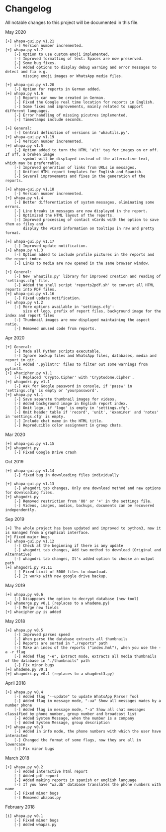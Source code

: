 Changelog
====
All notable changes to this project will be documented in this file.

May 2020

    [+] whapa-gui.py v1.21
        [-] Version number incremented.
    [+] whapa.py v1.7
        [-] Option to use custom emoji implemented.
        [-] Improved formatting of text: Spaces are now preserved.
        [-] Some bug fixes.
        [-] Added options to display debug warning and error messages to detect and fix e.g.
            missing emoji images or WhatsApp media files.

    [+] whapa-gui.py v1.20
        [-] Option for reports in German added.
    [+] whapa.py v1.6
        [-] Reports can now be created in German.
        [-] Fixed the Google real time location for reports in English.
        [-] Some fixes and improvements, mainly related to support different languages.
        [-] Error handling of missing picutres implemented.
        [-] Timestamps include seconds.

    [+] General:
        [-] Central definition of versions in 'whautils.py'.
    [+] whapa-gui.py v1.19
        [-] Version number incremented.
    [+] whapa.py v1.5
        [-] Option added to turn the HTML 'alt' tag for images on or off. If off, a broken image
            symbol will be displayed instead of the alternative text, which may be preferrable.
        [-] Improved generation of links from URLs in messages.
        [-] Unified HTML report templates for English and Spanish.
        [-] Several improvements and fixes in the generation of the reports.

    [+] whapa-gui.py v1.18
        [-] Version number incremented.
    [+] whapa.py v1.4
        [-] Better differentiation of system messages, eliminating some errors.
        [-] Line breaks in messages are now displayed in the report.
        [-] Optimized the HTML layout of the reports.
        [-] Improved processing of contact vCards with the option to save them as files and
            display the vCard information on tooltips in raw and pretty format.

    [+] whapa-gui.py v1.17
        [-] Improved update notification.
    [+] whapa.py v1.3
        [-] Option added to include profile pictures in the reports and the report index.
        [-] Links to media are now opened in the same browser window.

    [+] General:
        [-] New 'whautils.py' library for improved creation and reading of 'settings.cfg' file.
        [-] Added the shell script 'reports2pdf.sh' to convert all HTML reports into PDF files.
    [+] whapa-gui.py v1.16
        [-] Fixed update notification.
    [+] whapa.py v1.2
        [-] More options available in 'settings.cfg':
            size of logo, prefix of report files, background image for the index and report files
        [-] Thumbnail images are now displayed maintaining the aspect ratio.
        [-] Removed unused code from reports.

Apr 2020

    [+] General:
        [-] Made all Python scripts executable.
        [-] Ignore backup files and WhatsApp files, databases, media and report in git.
        [-] Added '.pylintrc' files to filter out some warnings from pylint3.
    [+] whacipher.py v1.1
        [-] Replaced 'Crypto.Cipher' with 'Cryptodome.Cipher'.
    [+] whagodri.py v1.1
        [-] Ask for Google password in console, if 'passw' in 'settings.cfg' is empty or 'yourpassword'.
    [+] whapa.py v1.1
        [-] Save separate thumbnail images for videos.
        [-] Added background image in English report index.
        [-] Omit logo, if 'logo' is empty in 'settings.cfg'.
        [-] Omit header table if 'record', 'unit', 'examiner' and 'notes' in 'settings.cfg' is empty.
        [-] Include chat name in the HTML title.
        [-] Reproducible color assignment in group chats.

Mar 2020

    [+] whapa-gui.py v1.15
    [+] whagodri.py
        [-] Fixed Google Drive crash

Oct 2019

    [+] whapa-gui.py v1.14
        [-] fixed bug in downloading files individually

    [+] whapa-gui.py v1.13
        [-] whagodri tab changes, Only one download method and new options for downloading files.
    [+] whagodri.py
        [-] Removed restriction from '00' or '+' in the settings file.
        [-] Videos, images, audios, backups, documents can be recovered independently.

Sep 2019

    [+] The whole project has been updated and improved to python3, now it is managed from a graphical interface.
    [+] Fixed major bugs
    [+] whapa-gui.py v1.12
        [-] Check at the beginning if there is any update
        [-] whagodri tab changes, Add two method to download (Original and Alternative)
        [-] whagodri tab changes, It's added option to choose an output path
    [+] whagodri.py v1.11
        [-] Fixed Limit of 5000 files to download.
        [-] It works with new google drive backup.

May 2019

    [+] whapa.py v0.6
        [-] Disappears the option to decrypt database (new tool)
    [+] whamerge.py v0.1 (replaces to a whademe.py)
        [-] Merge new fields
    [+] whacipher.py is added

May 2018

    [+] whapa.py v0.5
        [-] Improved parses speed
        [-] When parse the database extracts all thumbnails
        [-] Reports are sorted in "./reports" path
        [-] Make an index of the reports ("index.hml"), when you use the -a -r flag
        [-] Added flag "-e", Extract mode, extracts all media thumbnails of the database in "./thumbnails" path
        [-] Fix minor bugs
    [+] whademe.py v0.1
    [+] whagodri.py v0.1 (replaces to a whagdext3.py)

April 2018

    [+] whapa.py v0.4
        [-] Added flag "--update" to update WhatsApp Parser Tool
        [-] Added flag in message mode, "-ua" Show all messages mades by a number phone
        [-] Added flag in message mode, "-a" Show all chat messages classified by phone number, group number and broadcast list
        [-] Added System Message, when the number is a company
        [-] Added System Message, group description
    [+] whapa.py v0.3
        [-] Added in info mode, the phone numbers with which the user have interacted
        [-] Changed the format of some flags, now they are all in lowercase
        [-] Fix minor bugs

March 2018

    [+] whapa.py v0.2
        [-] Added interactive html report
        [-] Added pdf report
        [-] Added making reports in spanish or english language
        [-] If you have "wa.db" database translates the phone numbers with name
        [-] Fixed minor bugs
        [-] Removed whapas.py

February 2018

    [i] whapa.py v0.1
        [-] Fixed minor bugs
        [-] Added whapas.py

